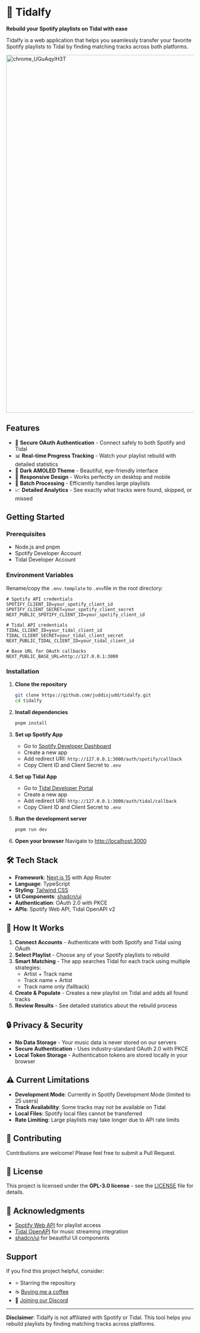 # 🎵 Tidalfy

**Rebuild your Spotify playlists on Tidal with ease**

Tidalfy is a web application that helps you seamlessly transfer your favorite Spotify playlists to Tidal by finding matching tracks across both platforms.

<img width="1920" height="961" alt="chrome_UGuAqylH3T" src="https://github.com/user-attachments/assets/9d9bc18b-cd06-4cb7-98b3-7d0cf4e766d9" />

## Features
- 🔐 **Secure OAuth Authentication** - Connect safely to both Spotify and Tidal
- 📊 **Real-time Progress Tracking** - Watch your playlist rebuild with detailed statistics
- 🌙 **Dark AMOLED Theme** - Beautiful, eye-friendly interface
- 📱 **Responsive Design** - Works perfectly on desktop and mobile
- 🔄 **Batch Processing** - Efficiently handles large playlists
- 📈 **Detailed Analytics** - See exactly what tracks were found, skipped, or missed

## Getting Started

### Prerequisites

- Node.js and pnpm
- Spotify Developer Account
- Tidal Developer Account

### Environment Variables

Rename/copy the `.env.template` to `.env`file in the root directory:

```env
# Spotify API credentials
SPOTIFY_CLIENT_ID=your_spotify_client_id
SPOTIFY_CLIENT_SECRET=your_spotify_client_secret
NEXT_PUBLIC_SPOTIFY_CLIENT_ID=your_spotify_client_id

# Tidal API credentials  
TIDAL_CLIENT_ID=your_tidal_client_id
TIDAL_CLIENT_SECRET=your_tidal_client_secret
NEXT_PUBLIC_TIDAL_CLIENT_ID=your_tidal_client_id

# Base URL for OAuth callbacks
NEXT_PUBLIC_BASE_URL=http://127.0.0.1:3000
```

### Installation

1. **Clone the repository**
   ```bash
   git clone https://github.com/juddisjudd/tidalfy.git
   cd tidalfy
   ```

2. **Install dependencies**
   ```bash
   pnpm install
   ```

3. **Set up Spotify App**
   - Go to [Spotify Developer Dashboard](https://developer.spotify.com/dashboard)
   - Create a new app
   - Add redirect URI: `http://127.0.0.1:3000/auth/spotify/callback`
   - Copy Client ID and Client Secret to `.env`

4. **Set up Tidal App**
   - Go to [Tidal Developer Portal](https://developer.tidal.com/)
   - Create a new app
   - Add redirect URI: `http://127.0.0.1:3000/auth/tidal/callback`
   - Copy Client ID and Client Secret to `.env`

5. **Run the development server**
   ```bash
   pnpm run dev
   ```

6. **Open your browser**
   Navigate to [http://localhost:3000](http://localhost:3000)

## 🛠️ Tech Stack

- **Framework**: [Next.js 15](https://nextjs.org/) with App Router
- **Language**: TypeScript
- **Styling**: [Tailwind CSS](https://tailwindcss.com/)
- **UI Components**: [shadcn/ui](https://ui.shadcn.com/)
- **Authentication**: OAuth 2.0 with PKCE
- **APIs**: Spotify Web API, Tidal OpenAPI v2

## 📖 How It Works

1. **Connect Accounts** - Authenticate with both Spotify and Tidal using OAuth
2. **Select Playlist** - Choose any of your Spotify playlists to rebuild
3. **Smart Matching** - The app searches Tidal for each track using multiple strategies:
   - Artist + Track name
   - Track name + Artist
   - Track name only (fallback)
4. **Create & Populate** - Creates a new playlist on Tidal and adds all found tracks
5. **Review Results** - See detailed statistics about the rebuild process

## 🔒 Privacy & Security

- **No Data Storage** - Your music data is never stored on our servers
- **Secure Authentication** - Uses industry-standard OAuth 2.0 with PKCE
- **Local Token Storage** - Authentication tokens are stored locally in your browser

## ⚠️ Current Limitations

- **Development Mode**: Currently in Spotify Development Mode (limited to 25 users)
- **Track Availability**: Some tracks may not be available on Tidal
- **Local Files**: Spotify local files cannot be transferred
- **Rate Limiting**: Large playlists may take longer due to API rate limits

## 🤝 Contributing

Contributions are welcome! Please feel free to submit a Pull Request.

## 📝 License

This project is licensed under the **GPL-3.0 license** - see the [LICENSE](LICENSE) file for details.

## 🙏 Acknowledgments

- [Spotify Web API](https://developer.spotify.com/documentation/web-api/) for playlist access
- [Tidal OpenAPI](https://developer.tidal.com/) for music streaming integration
- [shadcn/ui](https://ui.shadcn.com/) for beautiful UI components

## Support
If you find this project helpful, consider:

- ⭐ Starring the repository
- ☕ [Buying me a coffee](https://ko-fi.com/ohitsjudd)
- 💬 [Joining our Discord](https://discord.tidalfy.net)

---

**Disclaimer**: Tidalfy is not affiliated with Spotify or Tidal. This tool helps you rebuild playlists by finding matching tracks across platforms.
